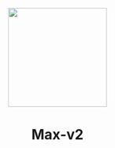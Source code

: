 <p align="center">
  <img src="https://github.com/Max-v2/BlumFarm_v2.0/blob/main/Img/Logo.svg" width="200"/>
  <h1 align="center">Max-v2</h1>
</p>

